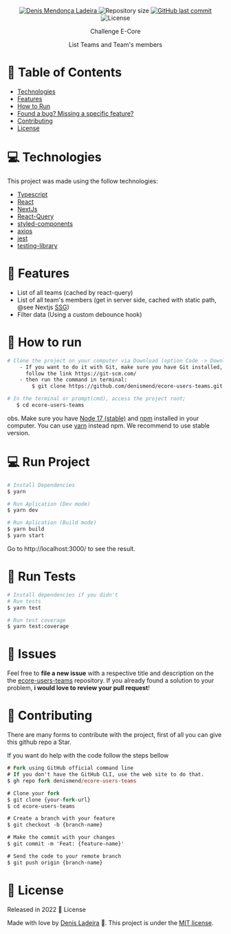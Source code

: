 <p align="center">
   <a href="https://linkedin.com/in/denis-ladeira-814365115/">
      <img alt="Denis Mendonça Ladeira" src="https://img.shields.io/badge/-DenisLadeira-gray?style=flat&logo=Linkedin&logoColor=white" />
   </a>
  <img alt="Repository size" src="https://img.shields.io/github/repo-size/denismend/ecore-users-teams?color=orange">

  <a href="https://github.com/denismend/ecore-users-teams/commits/dev_v1">
    <img alt="GitHub last commit" src="https://img.shields.io/github/last-commit/denismend/si-dragons?color=orange">
  </a>

  <img alt="License" src="https://img.shields.io/badge/license-MIT-gray">
</p>

<p align="center">
  Challenge E-Core<br />
</p>

<p align="center">
  List Teams and Team's members <br />
</p>

# :pushpin: Table of Contents

* [Technologies](#computer-technologies)
* [Features](#rocket-features)
* [How to Run](#construction_worker-how-to-run)
* [Found a bug? Missing a specific feature?](#bug-issues)
* [Contributing](#tada-contributing)
* [License](#closed_book-license)

# :computer: Technologies
This project was made using the follow technologies:

* [Typescript](https://www.typescriptlang.org/)
* [React](https://reactjs.org/)
* [NextJs](https://nextjs.org/)
* [React-Query](https://react-query.tanstack.com/)
* [styled-components](https://styled-components.com/)
* [axios](https://github.com/axios/axios)
* [jest](https://github.com/facebook/jest)
* [testing-library](https://github.com/testing-library/react-testing-library)

# :rocket: Features

* List of all teams (cached by react-query)
* List of all team's members (get in server side, cached with static path, @see Nextjs [SSG](https://nextjs.org/docs/basic-features/pages#static-generation-recommended))
* Filter data (Using a custom debounce hook)

# :construction_worker: How to run
```bash
# Clone the project on your computer via Download (option Code -> Download ZIP)
    - If you want to do it with Git, make sure you have Git installed,
      follow the link https://git-scm.com/
    - then run the command in terminal:
        $ git clone https://github.com/denismend/ecore-users-teams.git

# In the terminal or prompt(cmd), access the project root;
   $ cd ecore-users-teams
```

obs. Make sure you have [Node 17 (stable)](https://nodejs.org/en/) and [npm](https://nodejs.org/en/) 
installed in your computer. You can use [yarn](https://yarnpkg.com) instead npm. We recommend to use stable version.

# :computer: Run Project
```bash
# Install Dependencies
$ yarn

# Run Aplication (Dev mode)
$ yarn dev

# Run Aplication (Build mode)
$ yarn build
$ yarn start
```
Go to http://localhost:3000/ to see the result.

# :test_tube: Run Tests
```bash
# Install dependencies if you didn't
# Run tests
$ yarn test

# Run test coverage
$ yarn test:coverage
```
# :bug: Issues

Feel free to **file a new issue** with a respective title and description on the the [ecore-users-teams](https://github.com/denismend/ecore-users-teams/issues) repository. If you already found a solution to your problem, **i would love to review your pull request**!

# :tada: Contributing

There are many forms to contribute with the project, first of all you can give this github repo a Star.

If you want do help with the code follow the steps bellow

```ps
# Fork using GitHub official command line
# If you don't have the GitHub CLI, use the web site to do that.
$ gh repo fork denismend/ecore-users-teams

# Clone your fork
$ git clone {your-fork-url}
$ cd ecore-users-teams

# Create a branch with your feature
$ git checkout -b {branch-name}

# Make the commit with your changes
$ git commit -m 'Feat: {feature-name}'

# Send the code to your remote branch
$ git push origin {branch-name}
```

# :closed_book: License

Released in 2022 :closed_book: License

Made with love by [Denis Ladeira](https://github.com/denismend) 🚀.
This project is under the [MIT license](./LICENSE).
